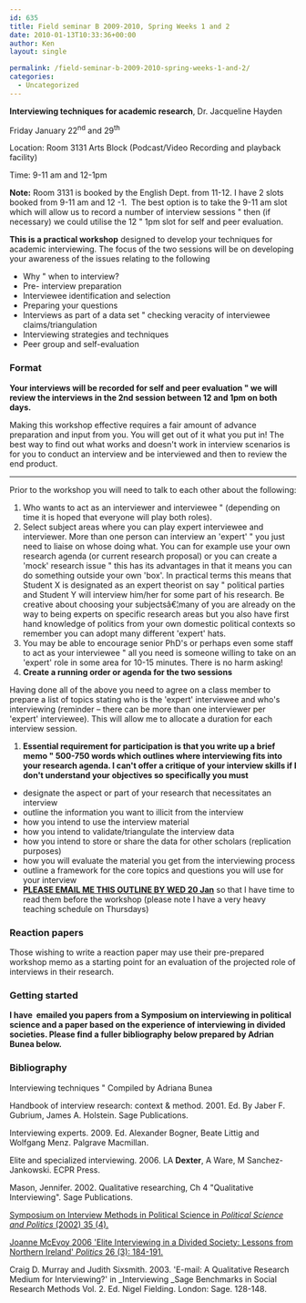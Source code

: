 ```yaml
---
id: 635
title: Field seminar B 2009-2010, Spring Weeks 1 and 2
date: 2010-01-13T10:33:36+00:00
author: Ken
layout: single

permalink: /field-seminar-b-2009-2010-spring-weeks-1-and-2/
categories:
  - Uncategorized
---
```

**Interviewing techniques for academic research**, Dr. Jacqueline Hayden


  Friday January 22<sup>nd</sup> and 29<sup>th</sup>


Location: Room 3131 Arts Block (Podcast/Video Recording and playback facility)

Time: 9-11 am and 12-1pm


  **Note:** Room 3131 is booked by the English Dept. from 11-12. I have 2 slots booked from 9-11 am and 12 -1.  The best option is to take the 9-11 am slot which will allow us to record a number of interview sessions " then (if necessary) we could utilise the 12 " 1pm slot for self and peer evaluation.


**This is a practical workshop** designed to develop your techniques for academic interviewing. The focus of the two sessions will be on developing your awareness of the issues relating to the following

  * Why " when to interview?
  * Pre- interview preparation
  * Interviewee identification and selection
  * Preparing your questions
  * Interviews as part of a data set " checking veracity of interviewee claims/triangulation
  * Interviewing strategies and techniques
  * Peer group and self-evaluation

### Format

**Your interviews will be recorded for self and peer evaluation " we will review the interviews in the 2nd session between 12 and 1pm on both days.**

Making this workshop effective requires a fair amount of advance preparation and input from you. You will get out of it what you put in! The best way to find out what works and doesn't work in interview scenarios is for you to conduct an interview and be interviewed and then to review the end product.

 ****

Prior to the workshop you will need to talk to each other about the following:

  1. Who wants to act as an interviewer and interviewee " (depending on time it is hoped that everyone will play both roles).
  2. Select subject areas where you can play expert interviewee and interviewer. More than one person can interview an 'expert' " you just need to liaise on whose doing what. You can for example use your own research agenda (or current research proposal) or you can create a 'mock' research issue " this has its advantages in that it means you can do something outside your own 'box'. In practical terms this means that Student X is designated as an expert theorist on say " political parties and Student Y will interview him/her for some part of his research. Be creative about choosing your subjectsâ€¦many of you are already on the way to being experts on specific research areas but you also have first hand knowledge of politics from your own domestic political contexts so remember you can adopt many different 'expert' hats.
  3. You may be able to encourage senior PhD's or perhaps even some staff to act as your interviewee " all you need is someone willing to take on an 'expert' role in some area for 10-15 minutes. There is no harm asking!
  4. **Create a running order or agenda for the two sessions**

Having done all of the above you need to agree on a class member to prepare a list of topics stating who is the 'expert' interviewee and who's interviewing (reminder &#8211; there can be more than one interviewer per 'expert' interviewee). This will allow me to allocate a duration for each interview session.

  1. **Essential requirement for participation is that you write up a brief memo " 500-750 words which outlines where interviewing fits into your research agenda. I can't offer a critique of your interview skills if I don't understand your objectives so specifically you must**

  * designate the aspect or part of your research that necessitates an interview
  * outline the information you want to illicit from the interview
  * how you intend to use the interview material
  * how you intend to validate/triangulate the interview data
  * how you intend to store or share the data for other scholars (replication purposes)
  * how you will evaluate the material you get from the interviewing process
  * outline a framework for the core topics and questions you will use for your interview
  * **<span style="text-decoration: underline;">PLEASE EMAIL ME THIS OUTLINE BY WED 20 Jan</span>** <span style="text-decoration: underline;"></span>so that I have time to read them before the workshop (please note I have a very heavy teaching schedule on Thursdays)

### Reaction papers

Those wishing to write a reaction paper may use their pre-prepared workshop memo as a starting point for an evaluation of the projected role of interviews in their research.

### Getting started

**I have  emailed you papers from a Symposium on interviewing in political science and a paper based on the experience of interviewing in divided societies. Please find a fuller bibliography below prepared by Adrian Bunea below.**

### Bibliography

Interviewing techniques " Compiled by Adriana Bunea


  Handbook of interview research: context & method. 2001. Ed. By Jaber F. Gubrium, James A. Holstein. Sage Publications.



  Interviewing experts. 2009. Ed. Alexander Bogner, Beate Littig and Wolfgang Menz. Palgrave Macmillan.



  Elite and specialized interviewing. 2006. LA **Dexter**, A Ware, M Sanchez-Jankowski. ECPR Press.



  Mason, Jennifer. 2002. Qualitative researching, Ch 4 "Qualitative Interviewing". Sage Publications.



  [Symposium on Interview Methods in Political Science in ](http://www.tcd.ie/Political_Science/local/courses/fieldsem/PS_Symposium_Interviewing.pdf)_[Political Science and Politics ](http://www.tcd.ie/Political_Science/local/courses/fieldsem/PS_Symposium_Interviewing.pdf)_[(2002) 35 (4).](http://www.tcd.ie/Political_Science/local/courses/fieldsem/PS_Symposium_Interviewing.pdf)



  [Joanne McEvoy 2006 'Elite Interviewing in a Divided Society: Lessons from Northern Ireland' ](http://www.tcd.ie/Political_Science/local/courses/fieldsem/McEvoy.pdf)_[Politics ](http://www.tcd.ie/Political_Science/local/courses/fieldsem/McEvoy.pdf)_[26 (3): 184-191.](http://www.tcd.ie/Political_Science/local/courses/fieldsem/McEvoy.pdf)



  Craig D. Murray and Judith Sixsmith. 2003. 'E-mail: A Qualitative Research Medium for Interviewing?' in _Interviewing _Sage Benchmarks in Social Research Methods Vol. 2. Ed. Nigel Fielding. London: Sage. 128-148.

